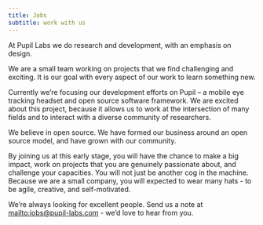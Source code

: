 ```yaml
---
title: Jobs
subtitle: work with us
---
```


At Pupil Labs we do research and development, with an emphasis on design.

We are a small team working on projects that we find challenging and exciting. It is our goal with every aspect of our work to learn something new.

Currently we’re focusing our development efforts on Pupil – a mobile eye tracking headset and open source software framework. We are excited about this project, because it allows us to work at the intersection of many fields and to interact with a diverse community of researchers.

We believe in open source. We have formed our business around an open source model, and have grown with our community.

By joining us at this early stage, you will have the chance to make a big impact, work on projects that you are genuinely passionate about, and challenge your capacities. You will not just be another cog in the machine. Because we are a small company, you will expected to wear many hats - to be agile, creative, and self-motivated.

We’re always looking for excellent people. Send us a note at <mailto:jobs@pupil-labs.com> - we’d love to hear from you.